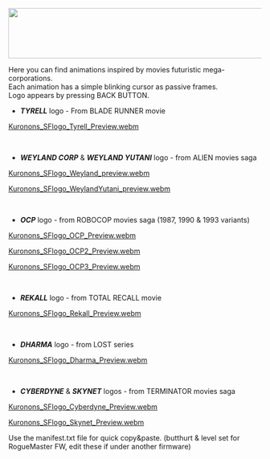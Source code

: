 <p align="center">
<img width="1000" height="100" src="https://user-images.githubusercontent.com/110337784/194729566-0020debb-ad0e-4311-a3d5-3386953862ee.jpg">
</p>

Here you can find animations inspired by movies futuristic mega-corporations.<BR>
Each animation has a simple blinking cursor as passive frames.<BR>
Logo appears by pressing BACK BUTTON.<BR>

- ___TYRELL___ logo - From BLADE RUNNER movie

[Kuronons_SFlogo_Tyrell_Preview.webm](https://user-images.githubusercontent.com/110337784/193908556-dcc1acca-9f79-496f-8b9c-1ad938223e5d.webm) 

<BR>

- ___WEYLAND CORP___ & ___WEYLAND YUTANI___ logo - from ALIEN movies saga
    
[Kuronons_SFlogo_Weyland_preview.webm](https://user-images.githubusercontent.com/110337784/194727796-0679e240-1673-48a0-9c9d-4e94542aac79.webm)
    
[Kuronons_SFlogo_WeylandYutani_preview.webm](https://user-images.githubusercontent.com/110337784/194728680-bc6469af-57c3-4cf0-a131-b1997db4bd2a.webm)
    
<BR>
    
- ___OCP___ logo - from ROBOCOP movies saga (1987, 1990 & 1993 variants)
    
[Kuronons_SFlogo_OCP_Preview.webm](https://user-images.githubusercontent.com/110337784/194728540-e4a4c997-72b2-455a-8de1-4d4a6ef6daa9.webm)

[Kuronons_SFlogo_OCP2_Preview.webm](https://user-images.githubusercontent.com/110337784/194722975-73c2122f-ca72-401f-8d88-04009a45a076.webm)

[Kuronons_SFlogo_OCP3_Preview.webm](https://user-images.githubusercontent.com/110337784/194718158-b1d37d91-9e27-4f01-852d-957636e23028.webm)
    
<BR>
    
- ___REKALL___ logo - from TOTAL RECALL movie
    
[Kuronons_SFlogo_Rekall_Preview.webm](https://user-images.githubusercontent.com/110337784/193909274-5036edbe-14bc-4383-9634-4623872b2161.webm)
    
<BR>    

- ___DHARMA___ logo - from LOST series

[Kuronons_SFlogo_Dharma_Preview.webm](https://user-images.githubusercontent.com/110337784/201496415-58ff82d1-7f98-4319-918c-bc03915f30ac.webm)
    
<BR>
    
- ___CYBERDYNE___ & ___SKYNET___ logos - from TERMINATOR movies saga
    
[Kuronons_SFlogo_Cyberdyne_Preview.webm](https://user-images.githubusercontent.com/110337784/194728643-be08702e-00e2-447e-a39e-b86b64744e3a.webm)

[Kuronons_SFlogo_Skynet_Preview.webm](https://user-images.githubusercontent.com/110337784/194728653-9ec40fc7-1dfd-4bed-82d2-339fc3ab5ed5.webm)

Use the manifest.txt file for quick copy&paste. (butthurt & level set for RogueMaster FW, edit these if under another firmware)
